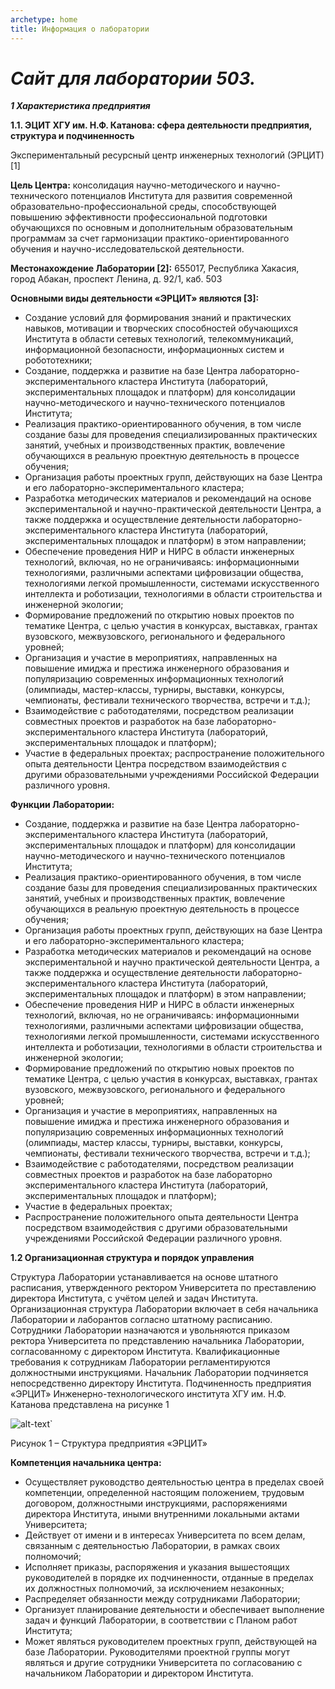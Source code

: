 ```yaml
---
archetype: home
title: Информация о лаборатории
---
```


# ***Сайт для лаборатории 503.***

***1 Характеристика предприятия***

**1.1. ЭЦИТ ХГУ им. Н.Ф. Катанова: сфера деятельности
предприятия, структура и подчиненность**

Экспериментальный ресурсный центр инженерных технологий (ЭРЦИТ)
[1]

**Цель Центра:** консолидация научно-методического и
научно-технического потенциалов Института для развития современной
образовательно-профессиональной среды, способствующей повышению
эффективности профессиональной подготовки обучающихся по основным и
дополнительным образовательным программам за счет гармонизации
практико-ориентированного обучения и научно-исследовательской
деятельности.

**Местонахождение Лаборатории [2]:** 655017, Республика Хакасия, город
Абакан, проспект Ленина, д. 92/1, каб. 503

**Основными виды деятельности «ЭРЦИТ» являются [3]:**

+ Создание условий для формирования знаний и практических
  навыков, мотивации и творческих способностей обучающихся Института в
  области сетевых технологий, телекоммуникаций, информационной
  безопасности, информационных систем и робототехники;
+ Cоздание, поддержка и развитие на базе Центра лабораторно-экспериментального кластера Института (лабораторий, экспериментальных площадок и платформ) для консолидации научно-методического и научно-технического потенциалов Института;
+ Реализация практико-ориентированного обучения, в том числе
  создание базы для проведения специализированных практических занятий,
  учебных и производственных практик, вовлечение обучающихся в реальную
  проектную деятельность в процессе обучения;
+ Организация работы проектных групп, действующих на базе Центра
  и его лабораторно-экспериментального кластера;
+ Разработка методических материалов и рекомендаций на основе
  экспериментальной и научно-практической деятельности Центра, а также поддержка и осуществление деятельности лабораторно-экспериментального
  кластера Института (лабораторий, экспериментальных площадок и платформ)
  в этом направлении;
+ Обеспечение проведения НИР и НИРС в области инженерных
  технологий, включая, но не ограничиваясь: информационными технологиями,
  различными аспектами цифровизации общества, технологиями легкой
  промышленности, системами искусственного интеллекта и роботизации,
  технологиями в области строительства и инженерной экологии;
+ Формирование предложений по открытию новых проектов по
  тематике Центра, с целью участия в конкурсах, выставках, грантах вузовского,
  межвузовского, регионального и федерального уровней;
+ Организация и участие в мероприятиях, направленных на
  повышение имиджа и престижа инженерного образования и популяризацию
  современных информационных технологий (олимпиады, мастер-классы,
  турниры, выставки, конкурсы, чемпионаты, фестивали технического
  творчества, встречи и т.д.);
+ Взаимодействие с работодателями, посредством реализации
  совместных проектов и разработок на базе лабораторно-экспериментального
  кластера Института (лабораторий, экспериментальных площадок и платформ);
+ Участие в федеральных проектах;
  распространение положительного опыта деятельности Центра
  посредством взаимодействия с другими образовательными учреждениями
  Российской Федерации различного уровня.

**Функции Лаборатории:**

+ Создание, поддержка и развитие на базе Центра лабораторно-экспериментального кластера Института (лабораторий, экспериментальных
  площадок и платформ) для консолидации научно-методического и научно-технического потенциалов Института;
+ Реализация практико-ориентированного обучения, в том числе
  создание базы для проведения специализированных практических занятий, учебных и производственных практик, вовлечение обучающихся в реальную проектную деятельность в процессе обучения;
+ Организация работы проектных групп, действующих на базе Центра
  и его лабораторно-экспериментального кластера;
+ Разработка методических материалов и рекомендаций на основе
  экспериментальной и научно практической деятельности Центра, а также поддержка и осуществление деятельности лабораторно-экспериментального кластера Института (лабораторий, экспериментальных площадок и платформ) в этом направлении;
+ Обеспечение проведения НИР и НИРС в области инженерных
  технологий, включая, но не ограничиваясь: информационными технологиями, различными аспектами цифровизации общества, технологиями легкой промышленности, системами искусственного интеллекта и роботизации, технологиями в области строительства и инженерной экологии;
+ Формирование предложений по открытию новых проектов по
  тематике Центра, с целью участия в конкурсах, выставках, грантах вузовского, межвузовского, регионального и федерального уровней;
+ Организация и участие в мероприятиях, направленных на повышение имиджа и престижа инженерного образования и популяризацию
  современных информационных технологий (олимпиады, мастер классы,
  турниры, выставки, конкурсы, чемпионаты, фестивали технического
  творчества, встречи и т.д.);
+ Взаимодействие с работодателями, посредством реализации
  совместных проектов и разработок на базе лабораторно экспериментального
  кластера Института (лабораторий, экспериментальных площадок и платформ);
+ Участие в федеральных проектах;
+ Распространение положительного опыта деятельности Центра посредством взаимодействия с другими образовательными учреждениями Российской Федерации различного уровня.

**1.2 Организационная структура и порядок управления**

Структура Лаборатории устанавливается на основе штатного
расписания, утвержденного ректором Университета по преставлению
директора Института, с учётом целей и задач Института.
Организационная структура Лаборатории включает в себя
начальника Лаборатории и лаборантов согласно штатному расписанию.
Сотрудники Лаборатории назначаются и увольняются приказом
ректора Университета по представлению начальника Лаборатории,
согласованному с директором Института. Квалификационные требования к
сотрудникам Лаборатории регламентируются должностными инструкциями.
Начальник Лаборатории подчиняется непосредственно директору
Института.
Подчиненность предприятия «ЭРЦИТ» Инженерно-технологического
института ХГУ им. Н.Ф. Катанова представлена на рисунке 1

![alt-text](path/to/file.png "Структура предприятия")`

Рисунок 1 – Структура предприятия «ЭРЦИТ»

**Компетенция начальника центра:**

+ Осуществляет руководство
  деятельностью центра в пределах своей компетенции, определенной настоящим положением, трудовым договором, должностными инструкциями, распоряжениями директора Института, иными внутренними локальными актами Университета;
+ Действует от имени и в интересах Университета по всем делам,
  связанным с деятельностью Лаборатории, в рамках своих полномочий;
+ Исполняет приказы, распоряжения и указания вышестоящих
  руководителей в порядке их подчиненности, отданные в пределах их должностных полномочий, за исключением незаконных;
+ Распределяет обязанности между сотрудниками Лаборатории;
+ Организует планирование деятельности и обеспечивает выполнение
  задач и функций Лаборатории, в соответствии с Планом работ Института;
+ Может являться руководителем проектных групп, действующей на
  базе Лаборатории. Руководителями проектной группы могут являться и другие сотрудники Университета по согласованию с начальником Лаборатории и директором Института.

